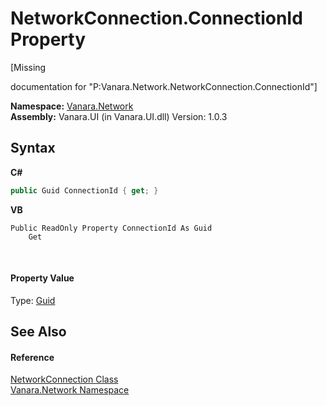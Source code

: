 # NetworkConnection.ConnectionId Property 
 

\[Missing <summary> documentation for "P:Vanara.Network.NetworkConnection.ConnectionId"\]

**Namespace:**&nbsp;<a href="6f9c0845-1a20-2cb1-a754-0b5e90c1683a">Vanara.Network</a><br />**Assembly:**&nbsp;Vanara.UI (in Vanara.UI.dll) Version: 1.0.3

## Syntax

**C#**<br />
``` C#
public Guid ConnectionId { get; }
```

**VB**<br />
``` VB
Public ReadOnly Property ConnectionId As Guid
	Get
```

<br />

#### Property Value
Type: <a href="http://msdn2.microsoft.com/en-us/library/cey1zx63" target="_blank">Guid</a>

## See Also


#### Reference
<a href="f14324ae-40fd-5f8b-fa5c-f5daabadd43d">NetworkConnection Class</a><br /><a href="6f9c0845-1a20-2cb1-a754-0b5e90c1683a">Vanara.Network Namespace</a><br />